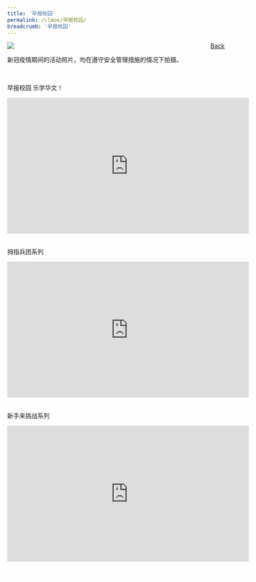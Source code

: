 ```yaml
---
title: '早报校园'
permalink: /clmoe/早报校园/
breadcrumb: '早报校园'
---
```


<!-- Global site tag (gtag.js) - Google Ads: 726049306 -->
<script async src="https://www.googletagmanager.com/gtag/js?id=AW-726049306"></script>
<script>
  window.dataLayer = window.dataLayer || [];
  function gtag(){dataLayer.push(arguments);}
  gtag('js', new Date());

  gtag('config', 'AW-726049306');
</script>
<a href="/exhibits/华文学习展示区-chinese-exhibitions-e/community-partners/" style="float:right;">Back</a>
 <img src="/images/MTLS2021-ZBSchools_CL_Final.jpg"> <br/>
 <p style="font-family: KaiTi;">新冠疫情期间的活动照片，均在遵守安全管理措施的情况下拍摄。</p><br/>
 
 <p style="font-family: KaiTi;">早报校园 乐学华文！</p>
 <div class="video-container">
<iframe width="560" height="315" src="https://www.youtube.com/embed/crd1e1z_FPc" title="YouTube video player" frameborder="0" allow="accelerometer; autoplay; clipboard-write; encrypted-media; gyroscope; picture-in-picture" allowfullscreen></iframe></div> <br/>
  
  
 <p style="font-family: KaiTi;">拇指兵团系列</p>
  <div class="video-container">
  <iframe width="560" height="315" src="https://www.youtube.com/embed/6OE9GuFm0a8 " frameborder="0" allow="accelerometer; autoplay; encrypted-media; gyroscope; picture-in-picture" allowfullscreen></iframe> </div><br/>
  
    
 <p style="font-family: KaiTi;">新手来挑战系列</p>
  <div class="video-container">
<iframe width="560" height="315" src="https://www.youtube.com/embed/fMvAtccrpeY" frameborder="0" allow="accelerometer;  encrypted-media; gyroscope; picture-in-picture" allowfullscreen></iframe>
  </div>

<br/>
<div class="btntop"><a href="#top" style="text-decoration:none;"><span style="color:white"><b>Top</b></span></a></div>
